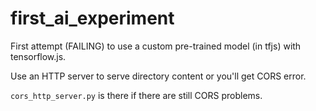 # first_ai_experiment
First attempt (FAILING) to use a custom pre-trained model (in tfjs) with tensorflow.js.

Use an HTTP server to serve directory content or you'll get CORS error.

`cors_http_server.py` is there if there are still CORS problems.
